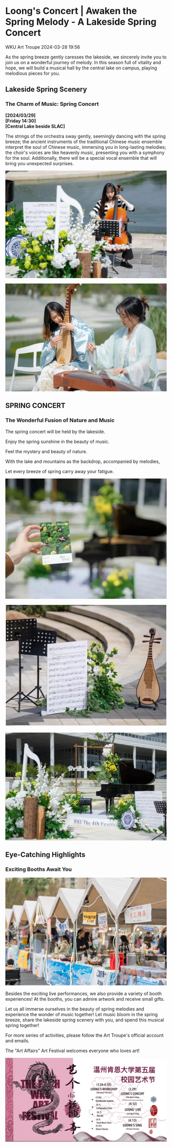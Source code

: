 # Loong's Concert | Awaken the Spring Melody - A Lakeside Spring Concert

WKU Art Troupe 2024-03-28 19:56

As the spring breeze gently caresses the lakeside, we sincerely invite you to join us on a wonderful journey of melody. In this season full of vitality and hope, we will build a musical hall by the central lake on campus, playing melodious pieces for you.

## Lakeside Spring Scenery

### The Charm of Music: Spring Concert

**[2024/03/29]**  
**[Friday 14:30]**  
**[Central Lake beside SLAC]**

The strings of the orchestra sway gently, seemingly dancing with the spring breeze; the ancient instruments of the traditional Chinese music ensemble interpret the soul of Chinese music, immersing you in long-lasting melodies; the choir's voices are like heavenly music, presenting you with a symphony for the soul. Additionally, there will be a special vocal ensemble that will bring you unexpected surprises.

![](b03ab62923fec9be172ee3b80e35c14c.jpeg)

![](083a0f2be3e4fd9916a4837bace6e3e1.jpeg)

## SPRING CONCERT

### The Wonderful Fusion of Nature and Music

The spring concert will be held by the lakeside.

Enjoy the spring sunshine in the beauty of music.

Feel the mystery and beauty of nature.

With the lake and mountains as the backdrop, accompanied by melodies,

Let every breeze of spring carry away your fatigue.

![](8231ba7940c7f9e41a02d62b14f07608.jpeg)

![](817f7729c9e31a819177dd37eebf44c4.jpeg)

![](6afe268735dec5faa991fa490f146941.jpeg)

## Eye-Catching Highlights

### Exciting Booths Await You

![](d786f956e8b976f2ff8f7f075f43fd16.jpeg)

Besides the exciting live performances, we also provide a variety of booth experiences! At the booths, you can admire artwork and receive small gifts.

Let us all immerse ourselves in the beauty of spring melodies and experience the wonder of music together! Let music bloom in the spring breeze, share the lakeside spring scenery with you, and spend this musical spring together!

For more series of activities, please follow the Art Troupe's official account and emails.

The "Art Affairs" Art Festival welcomes everyone who loves art!

![](95bb78386156a72dca754e595a42bd4a.jpeg)
